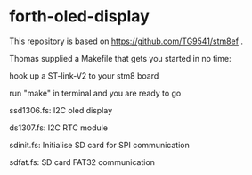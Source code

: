 # forth-oled-display

This repository is based on https://github.com/TG9541/stm8ef .

Thomas supplied a Makefile that gets you started in no time:

   hook up a ST-link-V2 to your stm8 board
  
   run "make" in terminal and you are ready to go
  
  
ssd1306.fs: I2C oled display

ds1307.fs: I2C RTC module

sdinit.fs: Initialise SD card for SPI communication

sdfat.fs: SD card FAT32 communication
 
